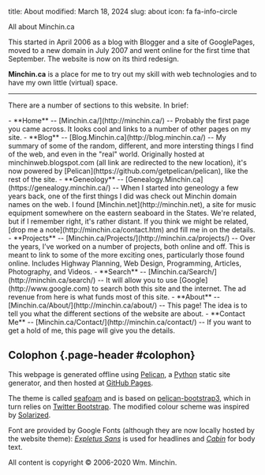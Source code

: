 title: About
modified: March 18, 2024
slug: about
icon: fa fa-info-circle

<!-- _ -->

<p class="lead" markdown=1>All about Minchin.ca</p>

This started in April 2006 as a blog with Blogger and a site of
GooglePages, moved to a new domain in July 2007 and went online for the
first time that September. The website is now on its third redesign.

**Minchin.ca** is a place for me to try out my skill with web
technologies and to have my own little (virtual) space.

* * * * *

There are a number of sections to this website. In brief:

<div class="real-list" markdown=1>
- **Home** -- [Minchin.ca/](http://minchin.ca/) -- Probably the first page you
  came across. It looks cool and links to a number of other pages on my site.
- **Blog** -- [Blog.Minchin.ca](http://blog.minchin.ca/) -- My summary of some
  of the random, different, and more intersting things I find of the web, and
  even in the "real" world. Originally hosted at minchinweb.blogspot.com (all
  link are redirected to the new location), it's now powered by
  [Pelican](https://github.com/getpelican/pelican), like the rest of the site.
- **Geneology** -- [Genealogy.Minchin.ca](https://genealogy.minchin.ca/) -- When
  I started into geneology a few years back, one of the first things I did was
  check out Minchin domain names on the web. I found
  [Minchin.net](http://minchin.net), a site for music equipment somewhere on
  the eastern seaboard in the States. We're related, but if I remember right,
  it's rather distant. If you think we might be related,
  [drop me a note](http://minchin.ca/contact.htm) and fill me in on the details.
- **Projects** -- [Minchin.ca/Projects/](http://minchin.ca/projects/) --
  Over the years, I’ve worked on a number of projects, both online and off.
  This is meant to link to some of the more exciting ones, particularly those
  found online. Includes Highway Planning, Web Design, Programming, Articles,
  Photography, and Videos.
- **Search** -- [Minchin.ca/Search/](http://minchin.ca/search/) --  It will
  allow you to use [Google](http://www.google.com) to search both this site and
  the internet. The ad revenue from here is what funds most of this site.
- **About** -- [Minchin.ca/About/](http://minchin.ca/about/) -- This page! The
  idea is to tell you what the different sections of the website are about.
- **Contact Me** -- [Minchin.ca/Contact/](http://minchin.ca/contact/) -- If you
  want to get a hold of me, this page will give you the details.
</div>

## Colophon {.page-header #colophon}

This webpage is generated offline using [Pelican](http://docs.getpelican.com/),
a [Python](https://www.python.org/) static site generator,
and then hosted at [GitHub Pages](http://pages.github.com/).

The theme is called [seafoam](http://blog.minchin.ca/label/seafoam/) and is
based on [pelican-bootstrap3](https://github.com/DandyDev/pelican-bootstrap3),
which in turn relies on [Twitter Bootstrap](http://getbootstrap.com/).
The modified colour scheme was inspired
by [Solarized](http://ethanschoonover.com/solarized).

Font are provided by Google Fonts (although they are now locally hosted by the
website theme):
*[Expletus Sans](https://www.google.com/fonts/specimen/Expletus+Sans)* is used
for headlines and *[Cabin](https://www.google.com/fonts/specimen/Cabin)*
for body text.

All content is copyright &copy; 2006-2020 Wm. Minchin.
